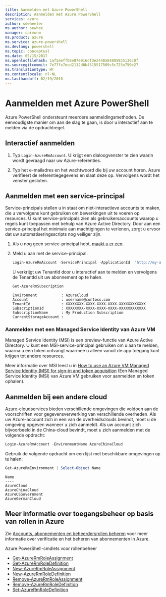 ```yaml
---
title: Aanmelden met Azure PowerShell
description: Aanmelden met Azure PowerShell
services: azure
author: sdwheeler
ms.author: sewhee
manager: carmonm
ms.product: azure
ms.service: azure-powershell
ms.devlang: powershell
ms.topic: conceptual
ms.date: 05/15/2017
ms.openlocfilehash: 1af5aeffb8e87e916df3e2440a84805935136c0f
ms.sourcegitcommit: 7e77fe7ecd2112d6b4515517509c5c723e750e27
ms.translationtype: HT
ms.contentlocale: nl-NL
ms.lasthandoff: 02/19/2018
---
```

# <a name="log-in-with-azure-powershell"></a>Aanmelden met Azure PowerShell

Azure PowerShell ondersteunt meerdere aanmeldingsmethoden. De eenvoudigste manier om aan de slag te gaan, is door u interactief aan te melden via de opdrachtregel.

## <a name="interactive-log-in"></a>Interactief aanmelden

1. Typ `Login-AzureRmAccount`. U krijgt een dialoogvenster te zien waarin wordt gevraagd naar uw Azure-referenties.

2. Typ het e-mailadres en het wachtwoord die bij uw account horen. Azure verifieert de referentiegegevens en slaat deze op. Vervolgens wordt het venster gesloten.

## <a name="log-in-with-a-service-principal"></a>Aanmelden met een service-principal

Service-principals stellen u in staat om niet-interactieve accounts te maken, die u vervolgens kunt gebruiken om bewerkingen uit te voeren op resources. U kunt service-principals zien als gebruikersaccounts waarop u regels kunt toepassen met behulp van Azure Active Directory. Door aan een service-principal het minimale aan machtigingen te verlenen, zorgt u ervoor dat uw automatiseringsscripts nog veiliger zijn.

1. Als u nog geen service-principal hebt, [maakt u er een](create-azure-service-principal-azureps.md).

2. Meld u aan met de service-principal.

    ```powershell
    Login-AzureRmAccount -ServicePrincipal -ApplicationId  "http://my-app" -Credential $pscredential -TenantId $tenantid
    ```

    U verkrijgt uw TenantId door u interactief aan te melden en vervolgens de TenantId uit uw abonnement op te halen.

    ```powershell
    Get-AzureRmSubscription
    ```

    ```
    Environment           : AzureCloud
    Account               : username@contoso.com
    TenantId              : XXXXXXXX-XXXX-XXXX-XXXX-XXXXXXXXXXXX
    SubscriptionId        : XXXXXXXX-XXXX-XXXX-XXXX-XXXXXXXXXXXX
    SubscriptionName      : My Production Subscription
    CurrentStorageAccount :
    ```

### <a name="log-in-using-an-azure-vm-managed-service-identity"></a>Aanmelden met een Managed Service Identity van Azure VM

Managed Service Identity (MSI) is een preview-functie van Azure Active Directory. U kunt een MSI-service-principal gebruiken om u aan te melden, waarna u een token ontvangt waarmee u alleen vanuit de app toegang kunt krijgen tot andere resources.

Meer informatie over MSI leest u in [How to use an Azure VM Managed Service Identity (MSI) for sign-in and token acquisition](/azure/active-directory/msi-how-to-get-access-token-using-msi) (Een Managed Service Identity (MSI) van Azure VM gebruiken voor aanmelden en token ophalen).

## <a name="log-in-to-another-cloud"></a>Aanmelden bij een andere cloud

Azure-cloudservices bieden verschillende omgevingen die voldoen aan de voorschriften voor gegevensverwerking van verschillende overheden. Als uw Azure-account zich in een van de overheidsclouds bevindt, moet u de omgeving opgeven wanneer u zich aanmeldt. Als uw account zich bijvoorbeeld in de China-cloud bevindt, moet u zich aanmelden met de volgende opdracht:

```powershell
Login-AzureRmAccount -EnvironmentName AzureChinaCloud
```

Gebruik de volgende opdracht om een lijst met beschikbare omgevingen op te halen:

```powershell
Get-AzureRmEnvironment | Select-Object Name
```

```
Name
----
AzureCloud
AzureChinaCloud
AzureUSGovernment
AzureGermanCloud
```

## <a name="learn-more-about-managing-azure-role-based-access"></a>Meer informatie over toegangsbeheer op basis van rollen in Azure

Zie [Accounts, abonnementen en beheerdersrollen beheren](/azure/active-directory/role-based-access-control-configure) voor meer informatie over verificatie en het beheren van abonnementen in Azure.

Azure PowerShell-cmdlets voor rollenbeheer

* [Get-AzureRmRoleAssignment](/powershell/module/AzureRM.Resources/Get-AzureRmRoleAssignment)
* [Get-AzureRmRoleDefinition](/powershell/module/AzureRM.Resources/Get-AzureRmRoleDefinition)
* [New-AzureRmRoleAssignment](/powershell/module/AzureRM.Resources/New-AzureRmRoleAssignment)
* [New-AzureRmRoleDefinition](/powershell/module/AzureRM.Resources/New-AzureRmRoleDefinition)
* [Remove-AzureRmRoleAssignment](/powershell/module/AzureRM.Resources/Remove-AzureRmRoleAssignment)
* [Remove-AzureRmRoleDefinition](/powershell/module/AzureRM.Resources/Remove-AzureRmRoleDefinition)
* [Set-AzureRmRoleDefinition](/powershell/moduel/AzureRM.Resources/Set-AzureRmRoleDefinition)
